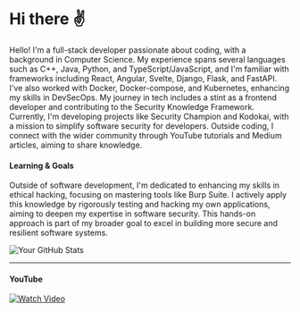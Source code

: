 # Hi there ✌️

Hello! I'm a full-stack developer passionate about coding, with a background in Computer Science. My experience spans several languages such as C++, Java, Python, and TypeScript/JavaScript, and I'm familiar with frameworks including React, Angular, Svelte, Django, Flask, and FastAPI. I've also worked with Docker, Docker-compose, and Kubernetes, enhancing my skills in DevSecOps. My journey in tech includes a stint as a frontend developer and contributing to the Security Knowledge Framework. Currently, I'm developing projects like Security Champion and Kodokai, with a mission to simplify software security for developers. Outside coding, I connect with the wider community through YouTube tutorials and Medium articles, aiming to share knowledge.

#### Learning & Goals

Outside of software development, I'm dedicated to enhancing my skills in ethical hacking, focusing on mastering tools like Burp Suite. I actively apply this knowledge by rigorously testing and hacking my own applications, aiming to deepen my expertise in software security. This hands-on approach is part of my broader goal to excel in building more secure and resilient software systems.

![Your GitHub Stats](https://github-readme-stats.vercel.app/api?username=tuffgniuz&show_icons=true&theme=nord)

<hr/>

#### YouTube

[![Watch Video](https://img.youtube.com/vi/2iczAXDdgTE/0.jpg)](https://youtu.be/2iczAXDdgTE)
